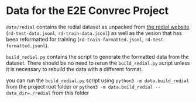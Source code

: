 # Data for the E2E Convrec Project

`data/redial` contains the redial dataset as unpacked from [the redial website](https://redialdata.github.io/website/) (`rd-test-data.jsonl`, `rd-train-data.jsonl`) as well as the vesion that has been reformatted for training (`rd-train-formatted.jsonl`, `rd-test-formatted.jsonl`). 

`build_redial.py` contains the script to generate the formatted data from the dataset. There should be no need to rerun the `build_redial.py` script unless it is necessary to rebuild the data with a different format.

you can run the `build_redial.py` script using `python3 -m data.build_redial` from the project root folder or `python3 -m data.build_redial --data_dir=./redial` from this folder